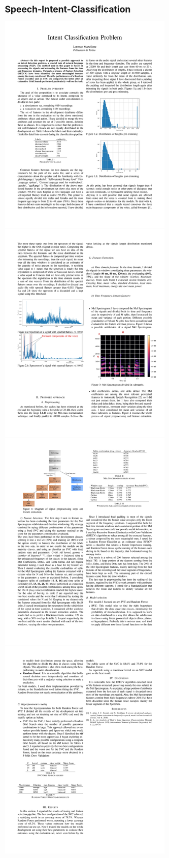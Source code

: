# Speech-Intent-Classification

<p align="center">
  <img src="./p1.jpg" alt="Screenshot Pagina 1" style="max-width:100%; height:auto;"/>
  <img src="./p2.jpg" alt="Screenshot Pagina 2" style="max-width:100%; height:auto;"/>
  <img src="./p3.jpg" alt="Screenshot Pagina 3" style="max-width:100%; height:auto;"/>
  <img src="./p4.jpg" alt="Screenshot Pagina 4" style="max-width:100%; height:auto;"/>
</p>
